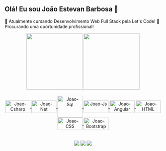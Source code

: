 ## Olá! Eu sou João Estevan Barbosa 👋


🔭 Atualmente cursando Desenvolvimento Web Full Stack pela Let's Code!
🤔 Procurando uma oportunidade profissional!

<div align="center">
  <a href="https://github.com/joaoestevanbarbosa">
  <img height="180em" src="https://github-readme-stats.vercel.app/api?username=joaoestevanbarbosa&show_icons=true&theme=dark&include_all_commits=true&count_private=true"/>
  <img height="180em" src="https://github-readme-stats.vercel.app/api/top-langs/?username=joaoestevanbarbosa&layout=compact&langs_count=7&theme=dark"/>
</div>

<div align="center" style="display: inline_block"><br>
  <img align="center" alt="Joao-Csharp" height="40" width="80" src="https://cdn.jsdelivr.net/gh/devicons/devicon/icons/csharp/csharp-original.svg">
  <img align="center" alt="Joao-Net" height="40" width="80" src="https://cdn.jsdelivr.net/gh/devicons/devicon/icons/dot-net/dot-net-original-wordmark.svg">
   <img align="center" alt="Joao-Sql" height="70" width="80" src="https://cdn.jsdelivr.net/gh/devicons/devicon/icons/microsoftsqlserver/microsoftsqlserver-plain-wordmark.svg">
  <img align="center" alt="Joao-Js" height="40" width="80" src="https://cdn.jsdelivr.net/gh/devicons/devicon/icons/javascript/javascript-original.svg">
  <img align="center" alt="Joao-Angular" height="40" width="80" src="https://cdn.jsdelivr.net/gh/devicons/devicon/icons/angularjs/angularjs-original.svg">
  <img align="center" alt="Joao-HTML" height="40" width="80" src="https://cdn.jsdelivr.net/gh/devicons/devicon/icons/html5/html5-plain-wordmark.svg">
  <img align="center" alt="Joao-CSS" height="40" width="80" src="https://cdn.jsdelivr.net/gh/devicons/devicon/icons/css3/css3-plain-wordmark.svg">
  <img align="center" alt="Joao-Bootstrap" height="40" width="80" src="https://cdn.jsdelivr.net/gh/devicons/devicon/icons/bootstrap/bootstrap-plain-wordmark.svg">
</div>
<br>
<br>
<div align="center"> 
  <a href = "mailto:jestevan12@gmail.com"><img src="https://img.shields.io/badge/-Gmail-%23333?style=for-the-badge&logo=gmail&logoColor=white" target="_blank"></a>
  <a href="https://www.linkedin.com/in/joaoestevan/" target="_blank"><img src="https://img.shields.io/badge/-LinkedIn-%230077B5?style=for-the-badge&logo=linkedin&logoColor=white" target="_blank"></a> 
  <a href="https://api.whatsapp.com/send?phone=+5524988352012" target="_blank"><img src="https://img.shields.io/badge/WhatsApp-25D366?style=for-the-badge&logo=whatsapp&logoColor=white"></a> 
</div>
